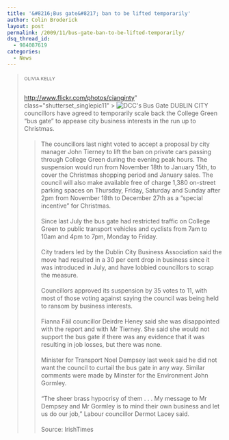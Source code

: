 ```yaml
---
title: '&#8216;Bus gate&#8217; ban to be lifted temporarily'
author: Colin Broderick
layout: post
permalink: /2009/11/bus-gate-ban-to-be-lifted-temporarily/
dsq_thread_id:
  - 984087619
categories:
  - News
---
```

> <span style="margin-top: 2px; margin-right: 7px; margin-bottom: 13px; margin-left: 0px; padding-top: 0px; padding-right: 7px; padding-bottom: 0px; padding-left: 0px; outline-style: none; outline-width: initial; outline-color: initial; font-size: 11px; vertical-align: top; float: none; line-height: 18px; background-image: none; background-repeat: initial; background-attachment: initial; -webkit-background-clip: initial; -webkit-background-origin: initial; background-color: initial; color: #666666; cursor: text; display: inline-block; clear: left; background-position: initial initial; border: initial none initial;">OLIVIA KELLY</span>
> 
> <p style="line-height: 18px; margin-top: 0px; margin-right: 0px; margin-bottom: 18px; margin-left: 0px;">
>   <a href="{{site.baseurl}}/wp-content/gallery/post/bus-gate.jpg" title="Photo: Cian Ginty
http://www.flickr.com/photos/cianginty" class="shutterset_singlepic11" > <img class="ngg-singlepic ngg-left" src="{{site.baseurl}}/wp-content/gallery/cache/11__240x320_bus-gate.jpg" alt="DCC&#039;s Bus Gate" title="DCC&#039;s Bus Gate" /> </a> DUBLIN CITY councillors have agreed to temporarily scale back the College Green “bus gate” to appease city business interests in the run up to Christmas.
> </p>
> 
> <p style="line-height: 18px; margin-top: 0px; margin-right: 0px; margin-bottom: 18px; margin-left: 0px;">
>   The councillors last night voted to accept a proposal by city manager John Tierney to lift the ban on private cars passing through College Green during the evening peak hours. The suspension would run from November 18th to January 15th, to cover the Christmas shopping period and January sales. The council will also make available free of charge 1,380 on-street parking spaces on Thursday, Friday, Saturday and Sunday after 2pm from November 18th to December 27th as a “special incentive” for Christmas.
> </p>
> 
> <p style="line-height: 18px; margin-top: 0px; margin-right: 0px; margin-bottom: 18px; margin-left: 0px;">
>   Since last July the bus gate had restricted traffic on College Green to public transport vehicles and cyclists from 7am to 10am and 4pm to 7pm, Monday to Friday.
> </p>
> 
> <p style="line-height: 18px; margin-top: 0px; margin-right: 0px; margin-bottom: 18px; margin-left: 0px;">
>   City traders led by the Dublin City Business Association said the move had resulted in a 30 per cent drop in business since it was introduced in July, and have lobbied councillors to scrap the measure.
> </p>
> 
> <p style="line-height: 18px; margin-top: 0px; margin-right: 0px; margin-bottom: 18px; margin-left: 0px;">
>   Councillors approved its suspension by 35 votes to 11, with most of those voting against saying the council was being held to ransom by business interests.
> </p>
> 
> <p style="line-height: 18px; margin-top: 0px; margin-right: 0px; margin-bottom: 18px; margin-left: 0px;">
>   Fianna Fáil councillor Deirdre Heney said she was disappointed with the report and with Mr Tierney. She said she would not support the bus gate if there was any evidence that it was resulting in job losses, but there was none.
> </p>
> 
> <p style="line-height: 18px; margin-top: 0px; margin-right: 0px; margin-bottom: 18px; margin-left: 0px;">
>   Minister for Transport Noel Dempsey last week said he did not want the council to curtail the bus gate in any way. Similar comments were made by Minster for the Environment John Gormley.
> </p>
> 
> <p style="line-height: 18px; margin-top: 0px; margin-right: 0px; margin-bottom: 18px; margin-left: 0px;">
>   “The sheer brass hypocrisy of them . . . My message to Mr Dempsey and Mr Gormley is to mind their own business and let us do our job,” Labour councillor Dermot Lacey said.
> </p>
> 
> <p style="line-height: 18px; margin-top: 0px; margin-right: 0px; margin-bottom: 18px; margin-left: 0px;">
>   Source: IrishTimes
> </p>


